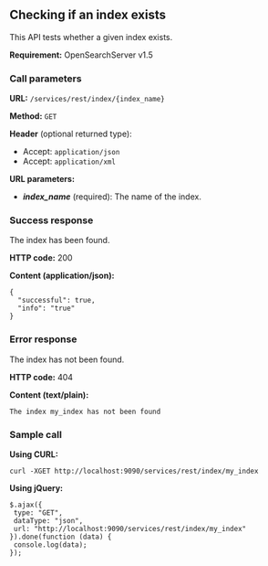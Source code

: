 ## Checking if an index exists

This API tests whether a given index exists.

**Requirement:** OpenSearchServer v1.5

### Call parameters

**URL:** ```/services/rest/index/{index_name}```

**Method:** ```GET```

**Header** (optional returned type):
- Accept: ```application/json```
- Accept: ```application/xml```

**URL parameters:**
- _**index_name**_ (required): The name of the index.

### Success response
The index has been found.

**HTTP code:**
200

**Content (application/json):**

    {
      "successful": true,
      "info": "true"
    }

### Error response

The index has not been found.

**HTTP code:**
404

**Content (text/plain):**

    The index my_index has not been found

### Sample call

**Using CURL:**

    curl -XGET http://localhost:9090/services/rest/index/my_index

**Using jQuery:**

    $.ajax({ 
     type: "GET",
     dataType: "json",
     url: "http://localhost:9090/services/rest/index/my_index"
    }).done(function (data) {
     console.log(data);
    });
